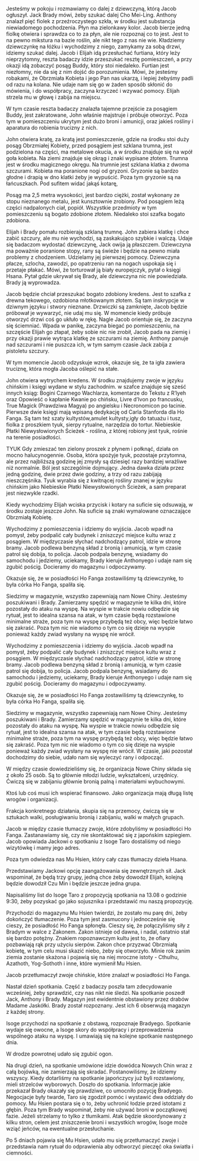 Jesteśmy w pokoju i rozmawiamy co dalej z dziewczyną, którą Jacob ogłuszył. Jack Brady mówi, żeby szukać dalej Cho Mei-Ling.
Anthony znalazł pięć fiolek z przeźroczystego szkła, w środku jest substancja niewiadomego pochodzenia. Płyn ma zielonkawy kolor. Jacob bierze jedną fiolkę otwiera i sprawdza co to za płyn, ale nie rozpoznaj co to jest. Jest to na pewno mikstura na bazie roślin, ale nikt tego z nas nie wie.
Kładziemy dziewczynkę na łóżku i wychodzimy z niego, zamykamy za sobą drzwi, idziemy szukać dalej.
Jacob i Elijah idą przesłuchać furtiana, który leży nieprzytomny, reszta badaczy idzie przeszukać resztę pomieszczeń, a przy okazji idą zobaczyć posąg Buddy, który stoi niedaleko.
Furtian jest niezłomny, nie da się z nim dojść do porozumienia. Mówi, że jesteśmy robakami, że Obrzmiała Kobieta i jego Pan nas ukarzą, i lepiej żebyśmy padli od razu na kolana. Nie udaje nam się go w żaden sposób skłonić do mówienia, i do współpracy, zaczyna krzyczeć i wzywać pomocy. Elijah strzela mu w głowę i zabija na miejscu.

W tym czasie reszta badaczy znalazła tajemne przejście za posągiem Buddy, jest zakratowane, John właśnie majstruje i próbuje otworzyć. Poza tym w pomieszczeniu ukrytym jest dużo broni i amunicji, oraz jakieś rośliny i aparatura do robienia trucizny z nich.

John otwiera kratę, za kratą jest pomieszczenie, gdzie na środku stoi duży posąg Obrzmiałej Kobiety, przed posągiem jest szklana trumna, jest podzielona na części, ma metalowe okucia, a w środku znajduje się na wpół goła kobieta. Na ziemi znajduje się okrąg i znaki wypisane złotem. Trumna jest w środku magicznego okręgu. Na trumnie jest szklana klatka z dwoma szczurami. Kobieta ma poranione nogi od gryzoni. Gryzonie są bardzo głodne i drapią w dno klatki żeby je wypuścić. Poza tym gryzonie są na łańcuszkach. Pod sufitem widać jakąś kotarę, 

Posąg ma 2,5 metra wysokości, jest bardzo ciężki, został wykonany ze stopu nieznanego metalu, jest kunsztownie zrobiony. Pod posągiem leżą części nadpalonych ciał, popiół. Wszystkie przedmioty w tym pomieszczeniu są bogato zdobione złotem. Niedaleko stoi szafka bogato zdobiona.

Elijah i Brady pomału rozbierają szklaną trumnę. John zabiera klatkę i chce zabić szczury, ale mu nie wychodzi, są zaskakująco szybkie i walczą. Udaje się badaczom wydostać dziewczynę, Jack owija ją płaszczem. Dziewczyna ma poważnie poranione stopy, rany są świeże i będzie na pewno miała problemy z chodzeniem. Udzielamy jej pierwszej pomocy. Dziewczyna płacze, szlocha, zawodzi, po opatrzeniu ran na nogach uspokaja się i przetaje płakać. Mówi, że torturował ją biały europejczyk, pytał o księgi Hsana. Pytał gdzie ukrywał się Brady, ale dziewczyna nic nie powiedziała. Brady ją wyprowadza.

Jacob będzie chciał przeszukać bogato zdobiony kredens. Jest to szafka z drewna tekowego, ozdobiona młotkowanym złotem. Są tam inskrypcje w dziwnym języku i stwory nieznane. Drzwiczki są zamknięte, Jacob będzie próbował je wywarzyć, nie udaj mu się. W momencie kiedy próbuje otworzyć drzwi coś go ukłuło w rękę. Nagle Jacob orientuje się, że zaczyna się ściemniać. Wpada w panikę, zaczyna biegać po pomieszczeniu, na szczęście Elijah go złapał, żeby sobie nic nie zrobił, Jacob pada na ziemię i przy okazji prawie wytrąca klatkę ze szczurami na ziemię. Anthony panuje nad szczurami i nie puszcza ich, w tym samym czasie Jack zabija z pistoletu szczury.

W tym momencie Jacob odzyskuje wzrok, okazuje się, że ta igła zawiera truciznę, która mogła Jacoba oślepić na stałe.

John otwiera wytrychem kredens. W środku znajdujemy zwoje w języku chińskim i księgi wydane w stylu zachodnim.
w szafce znajduje się sześć innych ksiąg: Bogini Czarnego Wachlarza, komentarze do Tekstu z R’lyeh oraz Opowieść o kapłanie Kwanie po chińsku, Livre d’Ivon po francusku, True Magick (Prawdziwa Magya) po angielsku i Necronomicon po łacinie. Pierwsze dwie księgi mają wpisaną dedykację od Carla Stanforda dla Ho Fanga.
Są tam też szaty kultystów,amulet kultysty,igły do tatuażu i tusz, fiolka z proszkiem tyuk, sierpy rytualne, narzędzia do tortur.
Niebieskie Płatki Niewysłowionych Ścieżek - roślina, z której robiony jest tyuk, rośnie na terenie posiadłości.

TYUK
Gdy zmieszać ten zielony proszek z płynem i połknąć, działa on mocno halucynogennie. Osoba, która spożyje tyuk, pozostaje przytomna, ale przez najbliższą godzinę jej zmysły są dziesięć razy bardziej wrażliwe niż normalnie. Ból jest szczególnie dojmujący. Jedna dawka działa przez jedną godzinę, dwie przez dwie godziny, a trzy od razu zabijają nieszczęśnika. Tyuk wyrabia się z kwitnącej rośliny znanej w języku chińskim jako Niebieskie Płatki Niewysłowionych Ścieżek, a sam preparat jest niezwykle rzadki.

Kiedy wychodzimy Elijah wciska przycisk i kotary na suficie się odsuwają, w środku zostaje jeszcze John. Na suficie są znaki wymalowane oznaczające Obrzmiałą Kobietę.

Wychodzimy z pomieszczenia i idziemy do wyjścia. Jacob wpadł na pomysł, żeby podpalić cały budynek i zniszczyć miejsce kultu wraz z posągiem. W międzyczasie słychać nadchodzący patrol, idzie w stronę bramy. Jacob podlewa benzyną skład z bronią i amunicją, w tym czasie patrol się dobija, to policja. Jacob podpala benzynę, wsiadamy do samochodu i jedziemy, uciekamy, Brady kieruje Anthonyego i udaje nam się zgubić pościg. Docieramy do magazynu i odpoczywamy.

Okazuje się, że w posiadłości Ho Fanga zostawiliśmy tą dziewczynkę, to była córka Ho Fanga, spaliła się.

Siedzimy w magazynie, wszystko zapewniają nam Nowe Chiny. Jesteśmy poszukiwani i Brady.
Zamierzamy spędzić w magazynie te kilka dni, które pozostały do ataku na wyspę. Na wyspie w trakcie nowiu odbędzie się rytuał, jest to idealna szansa na atak, w tym czasie będą rozstawione minimalne straże, poza tym na wyspę przybędą też obcy, więc będzie łatwo się zakraść.
Poza tym nic nie wiadomo o tym co się dzieje na wyspie ponieważ każdy zwiad wysłany na wyspę nie wrócił.

Wychodzimy z pomieszczenia i idziemy do wyjścia. Jacob wpadł na pomysł, żeby podpalić cały budynek i zniszczyć miejsce kultu wraz z posągiem. W międzyczasie słychać nadchodzący patrol, idzie w stronę bramy. Jacob podlewa benzyną skład z bronią i amunicją, w tym czasie patrol się dobija, to policja. Jacob podpala benzynę, wsiadamy do samochodu i jedziemy, uciekamy, Brady kieruje Anthonyego i udaje nam się zgubić pościg. Docieramy do magazynu i odpoczywamy.

Okazuje się, że w posiadłości Ho Fanga zostawiliśmy tą dziewczynkę, to była córka Ho Fanga, spaliła się.

Siedzimy w magazynie, wszystko zapewniają nam Nowe Chiny. Jesteśmy poszukiwani i Brady.
Zamierzamy spędzić w magazynie te kilka dni, które pozostały do ataku na wyspę. Na wyspie w trakcie nowiu odbędzie się rytuał, jest to idealna szansa na atak, w tym czasie będą rozstawione minimalne straże, poza tym na wyspę przybędą też obcy, więc będzie łatwo się zakraść.
Poza tym nic nie wiadomo o tym co się dzieje na wyspie ponieważ każdy zwiad wysłany na wyspę nie wrócił.
W czasie, jaki pozostał dochodzimy do siebie, udało nam się wyleczyć rany i odpocząć.

W między czasie dowiedzieliśmy się, że organizacja Nowe Chiny składa się z około 25 osób. Są to głównie młodzi ludzie, wykształceni, urzędnicy. Ćwiczą się w zabijaniu głównie bronią palną i materiałami wybuchowymi.

Ktoś lub coś musi ich wspierać finansowo.
Jako organizacja mają długą listę wrogów i organizacji.

Frakcja konkretnego działania, skupia się na przemocy, ćwiczą się w sztukach walki, posługiwaniu bronią i zabijaniu, walki w małych grupach.

Jacob w między czasie tłumaczy zwoje, które zdobyliśmy w posiadłości Ho Fanga. Zastanawiamy się, czy nie skontaktować się z japońskim szpiegiem. Jacob opowiada Jackowi o spotkaniu z Isoge Taro dostaliśmy od niego wizytówkę i mamy jego adres.

Poza tym odwiedza nas Mu Hsien, który cały czas tłumaczy dzieła Hsana.

Przedstawiamy Jackowi opcję zaangażowania się zewnętrznych sił. Jack wspominał, że będą trzy grupy, jedną chce żeby dowodził Elijah, kolejną będzie dowodził Czu Min i będzie jeszcze jedna grupa.

Napisaliśmy list do Isoge Taro z propozycją spotkania na 13.08 o godzinie 9:30, żeby pozyskać go jako sojusznika i przedstawić mu naszą propozycję.

Przychodzi do magazynu Mu Hsien twierdzi, że zostało mu parę dni, żeby dokończyć tłumaczenie. Poza tym jest zasmucony i jednocześnie się cieszy, że posiadłość Ho Fanga spłonęła. Cieszy się, że połączyliśmy siły z Bradym w walce z Zakonem.
Zakon istnieje od dawna, i nadal, ostatnio stał się bardzo potężny. Znakiem ropoznawczym kultu jest to, że ofiary pozbawiają rąk przy użyciu sierpów.
Zakon chce przyzwać Obrzmiałą kobietę, w tym celu musi skazić niebo, żeby się otworzyło.
Minie rok zanim ziemia zostanie skażona i pojawią się na niej mroczne istoty - Cthulhu, Azathoth, Yog-Sothoth i inne, które wymienił Mu Hsien.

Jacob przetłumaczył zwoje chińskie, które znalazł w posiadłości Ho Fanga.

Nastał dzień spotkania. Część z badaczy poszła tam zdecydowanie wcześniej, żeby sprawdzić, czy nas nikt nie śledzi.
Na spotkanie poszedł Jack, Anthony i Brady. Magazyn jest ewidentnie obstawiony przez drabów Madame Jaskółki. Brady został rozpoznany.
Jest ich 6 obserwują magazyn z każdej strony.

Isoge przychodzi na spotkanie z obstawą, rozpoznaje Bradyego. Spotkanie wydaje się owocne, a Isoge skory do współpracy i przeprowadzenia wspólnego ataku na wyspę. I umawiają się na kolejne spotkanie następnego dnia.

W drodze powrotnej udało się zgubić ogon.

Na drugi dzień, na spotkanie umówione idzie dowódca Nowych Chin wraz z całą bojówką, nie zamierzają się skradać. Postanowiliśmy, że idziemy wszyscy.
Kiedy dotarliśmy na spotkanie japończycy już byli rozstawiony, mieli strzelców wyborowych. Doszło do spotkania. Informacje jakie przekazał Brady okazały się prawdziwe, co umocniło pozycję Bradyego. Negocjacje były twarde, Taro się zgodził pomóc i wystawić dwa oddziały do pomocy.
Mu Hsien postara się o to, żeby uchronić łodzie przed istotami z głębin. Poza tym Brady wspominał, żeby nie używać broni w początkowej fazie. Jeżeli strzelamy to tylko z tłumikami.
Atak będzie skoordynowany z kilku stron, celem jest zniszczenie broni i wszystkich wrogów, Isoge może wziąć jeńców, na ewentualne przesłuchanie.

Po 5 dniach pojawia się Mu Hsien, udało mu się przetłumaczyć zwoje i przedstawia nam rytuał do odprawienia aby odtworzyć pieczęć oka światła i ciemności.
